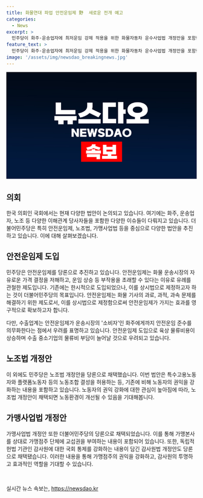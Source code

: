 ```yaml
---
title: 화물연대 파업 안전운임제 野  새로운 전개 예고
categories:
  - News
excerpt: >
  민주당이 화주·운송업자에 최저운임 강제 적용을 위한 화물자동차 운수사업법 개정안을 포함한 7개 법안을 당론으로 채택했다. 화물운수사업법 개정안은 안전운임제를 핵심으로 하며, 이는 화물 운송시장의 자유로운 가격 결정을 제한하여 부작용을 초래할 것이라는 우려에 대응한 제도이다. 이에 대해 수출업계는 운임비 상승이 초래될 것이라 우려했고, 정부는 표준운임제를 제안했지만 반발을 받았다. 노조법 개정안과 가맹사업법 개정안도 함께 채택된 것으로, 이는 윤석열 대통령의 거부권 행사 가능성이 큰 법안들도 포함되어 있다는 점에서 주목받고 있다.
feature_text: >
  민주당이 화주·운송업자에 최저운임 강제 적용을 위한 화물자동차 운수사업법 개정안을 포함한 7개 법안을 당론으로 채택했다. 화물운수사업법 개정안은 안전운임제를 핵심으로 하며, 이는 화물 운송시장의 자유로운 가격 결정을 제한하여 부작용을 초래할 것이라는 우려에 대응한 제도이다. 이에 대해 수출업계는 운임비 상승이 초래될 것이라 우려했고, 정부는 표준운임제를 제안했지만 반발을 받았다. 노조법 개정안과 가맹사업법 개정안도 함께 채택된 것으로, 이는 윤석열 대통령의 거부권 행사 가능성이 큰 법안들도 포함되어 있다는 점에서 주목받고 있다.
image: '/assets/img/newsdao_breakingnews.jpg'
---
```


<p><img src="/assets/img/newsdao_breakingnews.jpg" alt="implanttips 속보" /></p>

<h2 data-ke-size="size26">의회</h2>

<p data-ke-size="size16">한국 의회인 국회에서는 현재 다양한 법안이 논의되고 있습니다. 여기에는 화주, 운송업자, 노조 등 다양한 이해관계 당사자들을 포함한 다양한 이슈들이 다뤄지고 있습니다. 더불어민주당은 특히 안전운임제, 노조법, 가맹사업법 등을 중심으로 다양한 법안을 추진하고 있습니다. 이에 대해 살펴보겠습니다.</p>

<h2 data-ke-size="size26">안전운임제 도입</h2>

<p data-ke-size="size16">민주당은 안전운임제를 당론으로 추진하고 있습니다. 안전운임제는 화물 운송시장의 자유로운 가격 결정을 저해하고, 운임 상승 등 부작용을 초래할 수 있다는 이유로 유례를 관철한 제도입니다. 기존에는 한시적으로 도입되었으나, 이를 상시법으로 제정하고자 하는 것이 더불어민주당의 목표입니다. 안전운임제는 화물 기사의 과로, 과적, 과속 문제를 해결하기 위한 제도로서, 이를 상시법으로 제정함으로써 안전운임제가 가지는 효과를 영구적으로 확보하고자 합니다.</p>

<p data-ke-size="size16">다만, 수출업계는 안전운임제가 운송시장의 '소비자'인 화주에게까지 안전운임 준수를 의무화한다는 점에서 우려를 표명하고 있습니다. 안전운임제 도입으로 육상 물류비용이 상승하며 수출 중소기업의 물류비 부담이 늘어날 것으로 우려되고 있습니다.</p>

<h2 data-ke-size="size26">노조법 개정안</h2>

<p data-ke-size="size16">이 외에도 민주당은 노조법 개정안을 당론으로 채택했습니다. 이번 법안은 특수고용노동자와 플랫폼노동자 등의 노동조합 결성을 허용하는 등, 기존에 비해 노동자의 권익을 강화하는 내용을 포함하고 있습니다. 노동자의 권익 강화에 대한 관심이 높아짐에 따라, 노조법 개정안이 채택되면 노동환경이 개선될 수 있음을 기대해봅니다.</p>

<h2 data-ke-size="size26">가맹사업법 개정안</h2>

<p data-ke-size="size16">가맹사업법 개정안 또한 더불어민주당의 당론으로 채택되었습니다. 이를 통해 가맹본사를 상대로 가맹점주 단체에 교섭권을 부여하는 내용이 포함되어 있습니다. 또한, 독립적 헌법 기관인 감사원에 대한 국회 통제를 강화하는 내용이 담긴 감사원법 개정안도 당론으로 채택됐습니다. 이러한 내용을 통해 가맹점주의 권익을 강화하고, 감사원의 투명하고 효과적인 역할을 기대할 수 있습니다.</p>

<p data-ke-size="size16">&nbsp;</p>
실시간 뉴스 속보는, <a href="https://newsdao.kr" rel="dofollow">https://newsdao.kr</a>


